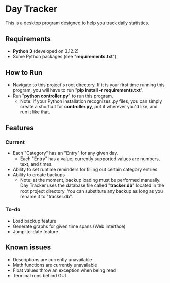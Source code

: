 # Day Tracker
This is a desktop program designed to help you track daily statistics. 

## Requirements
 * **Python 3** (developed on 3.12.2)
 * Some Python packages (see "**requirements.txt**") 

 ## How to Run
 * Navigate to this project's root directory. If it is your first time running this program, you will have to run "**pip install -r requirements.txt**".
 * Run "**python controller.py**" to run this program.
   * Note: if your Python installation recognizes .py files, you can simply create a shortcut for **controller.py**, put it wherever you'd like, and run it like that.

## Features
### Current
 * Each "Category" has an "Entry" for any given day.
   * Each "Entry" has a value; currently supported values are numbers, text, and times.
 * Ability to set runtime reminders for filling out certain category entries
 * Ability to create backups
   * Note: at the moment, backup loading must be performed manually. Day Tracker uses the database file called "**tracker.db**" located in the root project directory. You can substitute any backup as long as you rename it to "tracker.db".

### To-do
 * Load backup feature
 * Generate graphs for given time spans (Web interface)
 * Jump-to-date feature

## Known issues
 * Descriptions are currently unavailable
 * Math functions are currently unavailable
 * Float values throw an exception when being read
 * Terminal runs behind GUI
